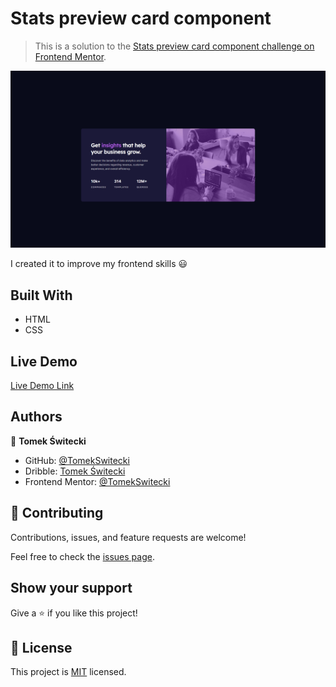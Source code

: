 # Stats preview card component

> This is a solution to the [Stats preview card component challenge on Frontend Mentor](https://www.frontendmentor.io/challenges/stats-preview-card-component-8JqbgoU62).

![screenshot](./images/screenshot.png)

I created it to improve my frontend skills 😃

## Built With

- HTML
- CSS 

## Live Demo

[Live Demo Link](https://tomekswitecki.github.io/stats-card-component/)

## Authors

👤 **Tomek Świtecki**

- GitHub: [@TomekSwitecki](https://github.com/TomekSwitecki)
- Dribble: [Tomek Świtecki](https://dribbble.com/Switecki)
- Frontend Mentor: [@TomekSwitecki](https://www.frontendmentor.io/profile/TomekSwitecki)

## 🤝 Contributing

Contributions, issues, and feature requests are welcome!

Feel free to check the [issues page](../../issues/).

## Show your support

Give a ⭐️ if you like this project!

## 📝 License

This project is [MIT](./MIT.md) licensed.
